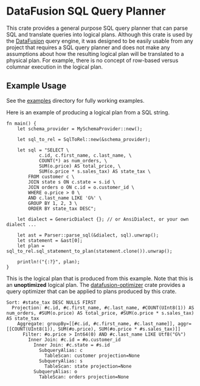 <!---
  Licensed to the Apache Software Foundation (ASF) under one
  or more contributor license agreements.  See the NOTICE file
  distributed with this work for additional information
  regarding copyright ownership.  The ASF licenses this file
  to you under the Apache License, Version 2.0 (the
  "License"); you may not use this file except in compliance
  with the License.  You may obtain a copy of the License at

    http://www.apache.org/licenses/LICENSE-2.0

  Unless required by applicable law or agreed to in writing,
  software distributed under the License is distributed on an
  "AS IS" BASIS, WITHOUT WARRANTIES OR CONDITIONS OF ANY
  KIND, either express or implied.  See the License for the
  specific language governing permissions and limitations
  under the License.
-->

# DataFusion SQL Query Planner

This crate provides a general purpose SQL query planner that can parse SQL and translate queries into logical 
plans. Although this crate is used by the [DataFusion](df) query engine, it was designed to be easily usable from any 
project that requires a SQL query planner and does not make any assumptions about how the resulting logical plan 
will be translated to a physical plan. For example, there is no concept of row-based versus columnar execution in the 
logical plan.

## Example Usage

See the [examples](examples) directory for fully working examples. 

Here is an example of producing a logical plan from a SQL string. 

``` rust,ignore
fn main() {
    let schema_provider = MySchemaProvider::new();

    let sql_to_rel = SqlToRel::new(&schema_provider);

    let sql = "SELECT \
            c.id, c.first_name, c.last_name, \
            COUNT(*) as num_orders, \
            SUM(o.price) AS total_price, \
            SUM(o.price * s.sales_tax) AS state_tax \
        FROM customer c \
        JOIN state s ON c.state = s.id \
        JOIN orders o ON c.id = o.customer_id \
        WHERE o.price > 0 \
        AND c.last_name LIKE 'G%' \
        GROUP BY 1, 2, 3 \
        ORDER BY state_tax DESC";

    let dialect = GenericDialect {}; // or AnsiDialect, or your own dialect ...

    let ast = Parser::parse_sql(&dialect, sql).unwrap();
    let statement = &ast[0];
    let plan = sql_to_rel.sql_statement_to_plan(statement.clone()).unwrap();

    println!("{:?}", plan);
}
```

This is the logical plan that is produced from this example. Note that this is an **unoptimized** 
logical plan. The [datafusion-optimizer](https://crates.io/crates/datafusion-optimizer) crate provides a query 
optimizer that can be applied to plans produced by this crate. 

```
Sort: #state_tax DESC NULLS FIRST
  Projection: #c.id, #c.first_name, #c.last_name, #COUNT(UInt8(1)) AS num_orders, #SUM(o.price) AS total_price, #SUM(o.price * s.sales_tax) AS state_tax
    Aggregate: groupBy=[[#c.id, #c.first_name, #c.last_name]], aggr=[[COUNT(UInt8(1)), SUM(#o.price), SUM(#o.price * #s.sales_tax)]]
      Filter: #o.price > Int64(0) AND #c.last_name LIKE Utf8("G%")
        Inner Join: #c.id = #o.customer_id
          Inner Join: #c.state = #s.id
            SubqueryAlias: c
              TableScan: customer projection=None
            SubqueryAlias: s
              TableScan: state projection=None
          SubqueryAlias: o
            TableScan: orders projection=None
```

[df]: https://crates.io/crates/datafusion
